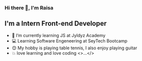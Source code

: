 ### Hi there 👋, I'm Raisa

## I'm a Intern Front-end Developer 

- 🔭 I’m currently learning JS at Jyldyz Academy
- 💻 Learning Software Engeneering at SeyTech Bootcamp
- 😊 My hobby is playing table tennis, I also enjoy playing guitar
- 💥 love learning and love coding <>...</>






